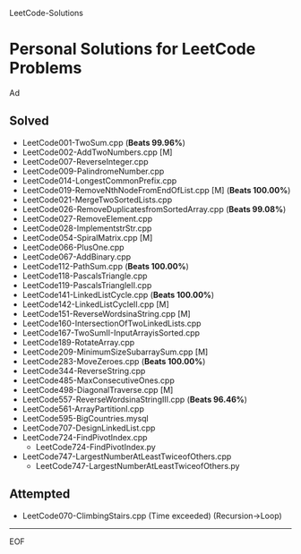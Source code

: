 LeetCode-Solutions

Personal Solutions for LeetCode Problems
================================================================================

Ad

Solved
--------------------------------------------------------------------------------

- LeetCode001-TwoSum.cpp (**Beats 99.96%**)
- LeetCode002-AddTwoNumbers.cpp [M]
- LeetCode007-ReverseInteger.cpp
- LeetCode009-PalindromeNumber.cpp
- LeetCode014-LongestCommonPrefix.cpp
- LeetCode019-RemoveNthNodeFromEndOfList.cpp [M] (**Beats 100.00%**)
- LeetCode021-MergeTwoSortedLists.cpp
- LeetCode026-RemoveDuplicatesfromSortedArray.cpp (**Beats 99.08%**)
- LeetCode027-RemoveElement.cpp
- LeetCode028-ImplementstrStr.cpp
- LeetCode054-SpiralMatrix.cpp [M]
- LeetCode066-PlusOne.cpp
- LeetCode067-AddBinary.cpp
- LeetCode112-PathSum.cpp (**Beats 100.00%**)
- LeetCode118-PascalsTriangle.cpp
- LeetCode119-PascalsTriangleII.cpp
- LeetCode141-LinkedListCycle.cpp (**Beats 100.00%**)
- LeetCode142-LinkedListCycleII.cpp [M]
- LeetCode151-ReverseWordsinaString.cpp [M]
- LeetCode160-IntersectionOfTwoLinkedLists.cpp
- LeetCode167-TwoSumII-InputArrayisSorted.cpp
- LeetCode189-RotateArray.cpp
- LeetCode209-MinimumSizeSubarraySum.cpp [M]
- LeetCode283-MoveZeroes.cpp (**Beats 100.00%**)
- LeetCode344-ReverseString.cpp
- LeetCode485-MaxConsecutiveOnes.cpp
- LeetCode498-DiagonalTraverse.cpp [M]
- LeetCode557-ReverseWordsinaStringIII.cpp (**Beats 96.46%**)
- LeetCode561-ArrayPartitionI.cpp
- LeetCode595-BigCountries.mysql
- LeetCode707-DesignLinkedList.cpp
- LeetCode724-FindPivotIndex.cpp
    - LeetCode724-FindPivotIndex.py
- LeetCode747-LargestNumberAtLeastTwiceofOthers.cpp
    - LeetCode747-LargestNumberAtLeastTwiceofOthers.py

Attempted
--------------------------------------------------------------------------------

- LeetCode070-ClimbingStairs.cpp (Time exceeded) (Recursion->Loop)

--------------------------------------------------------------------------------

EOF
